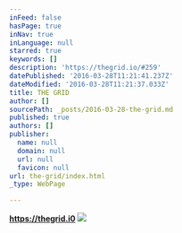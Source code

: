 ```yaml
---
inFeed: false
hasPage: true
inNav: true
inLanguage: null
starred: true
keywords: []
description: 'https://thegrid.io/#259'
datePublished: '2016-03-28T11:21:41.237Z'
dateModified: '2016-03-28T11:21:37.033Z'
title: THE GRID
author: []
sourcePath: _posts/2016-03-28-the-grid.md
published: true
authors: []
publisher:
  name: null
  domain: null
  url: null
  favicon: null
url: the-grid/index.html
_type: WebPage

---
```

**https://thegrid.i0**
![](https://the-grid-user-content.s3-us-west-2.amazonaws.com/32eb6f5c-2b18-423e-a3f4-7ee269179b3f.jpg)